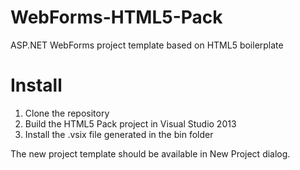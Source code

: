 WebForms-HTML5-Pack
===================

ASP.NET WebForms project template based on HTML5 boilerplate

Install
===================

1. Clone the repository
2. Build the HTML5 Pack project in Visual Studio 2013
3. Install the .vsix file generated in the bin folder

The new project template should be available in New Project dialog.
